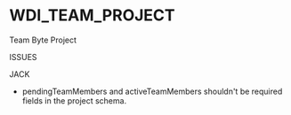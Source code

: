 # WDI_TEAM_PROJECT
Team Byte Project

ISSUES

JACK
- pendingTeamMembers and activeTeamMembers shouldn't be required fields
in the project schema.
